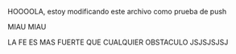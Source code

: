 HOOOOLA, estoy modificando este archivo como prueba de push

MIAU MIAU

LA FE ES MAS FUERTE QUE CUALQUIER OBSTACULO JSJSJSJSJ
